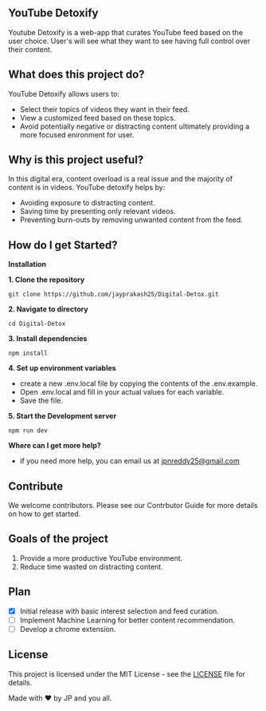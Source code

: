 ## **YouTube Detoxify**

Youtube Detoxify is a web-app that curates YouTube feed based on the 
user choice. User's will see what they want to see having full control over their content.

## **What does this project do?**

YouTube Detoxify allows users to:
 - Select their topics of videos they want in their feed.
 - View a customized feed based on these topics.
 - Avoid potentially negative or distracting content ultimately providing a more focused enironment for user.

## **Why is this project useful?**

In this digital era, content overload is a real issue and the majority of content is in videos. YouTube detoxify helps by:

 - Avoiding exposure to distracting content.
 - Saving time by presenting only relevant videos.
 - Preventing burn-outs by removing unwanted content from the feed.

## **How do I get Started?**

**Installation**

 **1. **Clone the repository****

    git clone https://github.com/jayprakash25/Digital-Detox.git

**2. Navigate to directory**

    cd Digital-Detox


**3. Install dependencies**

    npm install


**4. Set up environment variables**

 - create a new .env.local file by copying the contents of the .env.example.
 - Open .env.local and fill in your actual values for each variable.
 - Save the file.

**5. Start the Development server**

    npm run dev

**Where can I get more help?**

 - if you need more help, you can email us at jpnreddy25@gmail.com

## Contribute

We welcome contributors. Please see our Contrbutor Guide for more details on how to get started.

## Goals of the project

 1. Provide a more productive YouTube environment.
 2. Reduce time wasted on distracting content.
 

## Plan

 - [x] Initial release with basic interest selection and feed curation.
 - [ ] Implement Machine Learning for better content recommendation.
 - [ ] Develop a chrome extension.

## License
This project is licensed under the MIT License - see the [LICENSE](LICENSE) file for details.

Made with ❤ by JP and you all.

 
